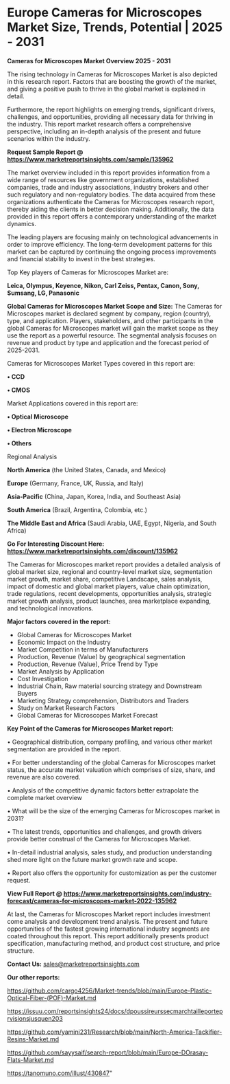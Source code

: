 # Europe Cameras for Microscopes Market Size, Trends, Potential | 2025 - 2031

<Strong> Cameras for Microscopes Market Overview 2025 - 2031</strong>

The rising technology in Cameras for Microscopes Market is also depicted in this research report. Factors that are boosting the growth of the market, and giving a positive push to thrive in the global market is explained in detail.

Furthermore, the report highlights on emerging trends, significant drivers, challenges, and opportunities, providing all necessary data for thriving in the industry. This report market research offers a comprehensive perspective, including an in-depth analysis of the present and future scenarios within the industry.

<strong>Request Sample Report @ <a href=https://www.marketreportsinsights.com/sample/135962>https://www.marketreportsinsights.com/sample/135962</a></strong>

The market overview included in this report provides information from a wide range of resources like government organizations, established companies, trade and industry associations, industry brokers and other such regulatory and non-regulatory bodies. The data acquired from these organizations authenticate the Cameras for Microscopes research report, thereby aiding the clients in better decision making. Additionally, the data provided in this report offers a contemporary understanding of the market dynamics.

The leading players are focusing mainly on technological advancements in order to improve efficiency. The long-term development patterns for this market can be captured by continuing the ongoing process improvements and financial stability to invest in the best strategies.

Top Key players of Cameras for Microscopes Market are:

<strong>Leica, Olympus, Keyence, Nikon, Carl Zeiss, Pentax, Canon, Sony, Sumsang, LG, Panasonic</strong>

<strong><b>Global Cameras for Microscopes Market Scope and Size:</b></strong>
The Cameras for Microscopes market is declared segment by company, region (country), type, and application. Players, stakeholders, and other participants in the global Cameras for Microscopes market will gain the market scope as they use the report as a powerful resource. The segmental analysis focuses on revenue and product by type and application and the forecast period of 2025-2031.

Cameras for Microscopes Market Types covered in this report are:

<strong>• CCD

• CMOS</strong>

Market Applications covered in this report are:

<strong>• Optical Microscope

• Electron Microscope

• Others</strong> 

Regional Analysis

<strong>North America</strong> (the United States, Canada, and Mexico)

<strong>Europe</strong> (Germany, France, UK, Russia, and Italy)

<strong>Asia-Pacific</strong> (China, Japan, Korea, India, and Southeast Asia)

<strong>South America</strong> (Brazil, Argentina, Colombia, etc.)

<strong>The Middle East and Africa</strong> (Saudi Arabia, UAE, Egypt, Nigeria, and South Africa)

<strong>Go For Interesting Discount Here: <a href=https://www.marketreportsinsights.com/discount/135962>https://www.marketreportsinsights.com/discount/135962</a></strong>

The Cameras for Microscopes market report provides a detailed analysis of global market size, regional and country-level market size, segmentation market growth, market share, competitive Landscape, sales analysis, impact of domestic and global market players, value chain optimization, trade regulations, recent developments, opportunities analysis, strategic market growth analysis, product launches, area marketplace expanding, and technological innovations.

<strong><b>Major factors covered in the report:</b></strong>
<ul>
  <li>Global Cameras for Microscopes Market </li>
  <li>Economic Impact on the Industry</li>
  <li>Market Competition in terms of Manufacturers</li>
  <li>Production, Revenue (Value) by geographical segmentation</li>
  <li>Production, Revenue (Value), Price Trend by Type</li>
  <li>Market Analysis by Application</li>
  <li>Cost Investigation</li>
  <li>Industrial Chain, Raw material sourcing strategy and Downstream Buyers</li>
  <li>Marketing Strategy comprehension, Distributors and Traders</li>
  <li>Study on Market Research Factors</li>
  <li>Global Cameras for Microscopes Market Forecast</li>
</ul>

<strong><b>Key Point of the Cameras for Microscopes Market report:</b></strong>

• Geographical distribution, company profiling, and various other market segmentation are provided in the report.

• For better understanding of the global Cameras for Microscopes market status, the accurate market valuation which comprises of size, share, and revenue are also covered.

• Analysis of the competitive dynamic factors better extrapolate the complete market overview

• What will be the size of the emerging Cameras for Microscopes market in 2031?

• The latest trends, opportunities and challenges, and growth drivers provide better construal of the Cameras for Microscopes Market.

• In-detail industrial analysis, sales study, and production understanding shed more light on the future market growth rate and scope.

• Report also offers the opportunity for customization as per the customer request.

<strong><b>View Full Report @ <a href=https://www.marketreportsinsights.com/industry-forecast/cameras-for-microscopes-market-2022-135962>https://www.marketreportsinsights.com/industry-forecast/cameras-for-microscopes-market-2022-135962</a></b></strong>


At last, the Cameras for Microscopes Market report includes investment come analysis and development trend analysis. The present and future opportunities of the fastest growing international industry segments are coated throughout this report. This report additionally presents product specification, manufacturing method, and product cost structure, and price structure.

<strong>Contact Us:</strong>
sales@marketreportsinsights.com

<strong>Our other reports:</strong>

<a href=https://github.com/cargo4256/Market-trends/blob/main/Europe-Plastic-Optical-Fiber-(POF)-Market.md>https://github.com/cargo4256/Market-trends/blob/main/Europe-Plastic-Optical-Fiber-(POF)-Market.md</a>

<a href=https://issuu.com/reportsinsights24/docs/dpoussireurssecmarchtailleporteprvisionsjusquen203>https://issuu.com/reportsinsights24/docs/dpoussireurssecmarchtailleporteprvisionsjusquen203</a>

<a href=https://github.com/yamini231/Research/blob/main/North-America-Tackifier-Resins-Market.md>https://github.com/yamini231/Research/blob/main/North-America-Tackifier-Resins-Market.md</a>

<a href=https://github.com/sayysaif/search-report/blob/main/Europe-DOrasay-Flats-Market.md>https://github.com/sayysaif/search-report/blob/main/Europe-DOrasay-Flats-Market.md</a>

<a href=https://tanomuno.com/illust/430847>https://tanomuno.com/illust/430847</a>"
